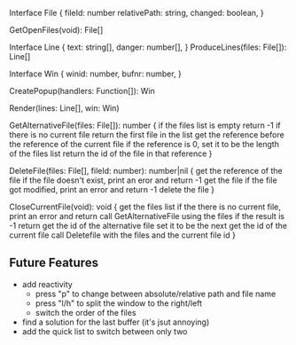 
Interface File {
	fileId: number
	relativePath: string,
	changed: boolean,
}

GetOpenFiles(void): File[]

Interface Line {
	text: string[],
	danger: number[],
}
ProduceLines(files: File[]): Line[]

Interface Win {
    winid: number,
    bufnr: number,
}

CreatePopup(handlers: Function[]): Win

Render(lines: Line[], win: Win)

GetAlternativeFile(files: File[]): number {
    if the files list is empty return -1
    if there is no current file return the first file in the list
    get the reference before the reference of the current file
    if the reference is 0, set it to be the length of the files list
    return the id of the file in that reference
}

DeleteFile(files: File[], fileId: number): number|nil {
    get the reference of the file
    if the file doesn't exist, print an eror and return -1
    get the file
    if the file got modified, print an error and return -1
    delete the file
}

CloseCurrentFile(void): void {
    get the files list
    if the there is no current file, print an error and return
    call GetAlternativeFile using the files
    if the result is -1 return
    get the id of the alternative file
    set it to be the next
    get the id of the current file
    call Deletefile with the files and the current file id
}

## Future Features
* add reactivity
    * press "p" to change between absolute/relative path and file name
    * press "l/h" to split the window to the right/left
    * switch the order of the files
* find a solution for the last buffer (it's jsut annoying)
* add the quick list to switch between only two

